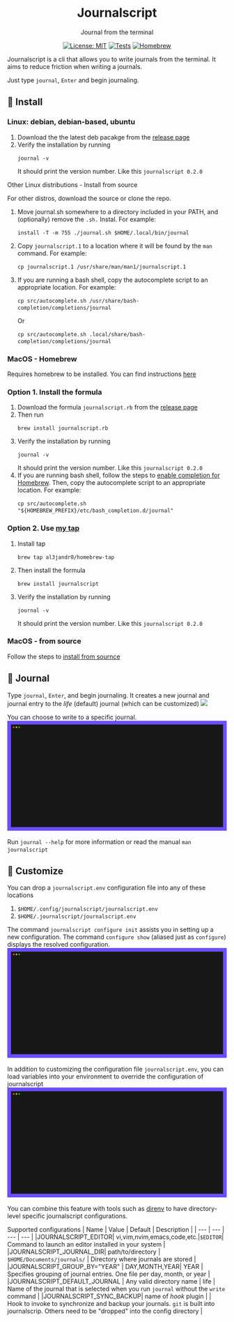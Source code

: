 <h1 align="center">Journalscript</h1>
<p align="center">Journal from the terminal</p>

<div align="center">

[![License: MIT](https://img.shields.io/badge/License-MIT-yellow.svg)](https://opensource.org/licenses/MIT)
[![Tests](https://github.com/al3jandr0/journalscript/actions/workflows/ci.yml/badge.svg)](https://github.com/al3jandr0/journalscript/actions/workflows/ci.yml)
[![Homebrew](https://github.com/al3jandr0/journalscript/actions/workflows/publish_homebrew_tap.yml/badge.svg?event=release)](https://github.com/al3jandr0/journalscript/actions/workflows/publish_homebrew_tap.yml)

</div>

Journalscript is a cli that allows you to write journals from the terminal.  It aims to reduce friction when writing a journals.


Just type `journal`, `Enter` and begin journaling.

## 📗 Install

### Linux: debian, debian-based, ubuntu

1. Download the the latest deb pacakge from the [release page](https://github.com/al3jandr0/journalscript/releases)
2. Verify the installation by running
   ```shell
   journal -v
   ```
   It should print the version number. Like this `journalscript 0.2.0`

 Other Linux distributions - Install from source

For other distros, download the source or clone the repo.

1. Move journal.sh somewhere to a directory included in your PATH, and (optionally) remove the `.sh.` Instal. For example:
   ```shell
   install -T -m 755 ./journal.sh $HOME/.local/bin/journal
   ```
2. Copy `journalscript.1` to a location where it will be found by the `man` command. For example:
   ```shell
   cp journalscript.1 /usr/share/man/man1/journalscript.1
   ```
3. If you are running a bash shell, copy the autocomplete script to an appropriate location. For example:
   ```shell
   cp src/autocomplete.sh /usr/share/bash-completion/completions/journal
   ```
   Or
   ```shell
   cp src/autocomplete.sh .local/share/bash-completion/completions/journal
   ```

### MacOS - Homebrew

Requires homebrew to be installed.  You can find instructions [here](https://brew.sh/) 

### Option 1. Install the formula

1. Download the formula `journalscript.rb` from the [release page](https://github.com/al3jandr0/journalscript/releases)
2. Then run
   ```shell
   brew install journalscript.rb
   ```
3. Verify the installation by running
   ```shell
   journal -v
   ```
   It should print the version number. Like this `journalscript 0.2.0`
4. If you are running bash shell, follow the steps to [enable completion for Homebrew](https://docs.brew.sh/Shell-Completion). Then, copy the autocomplete script to an appropriate location. For example:
   ```shell
   cp src/autocomplete.sh "${HOMEBREW_PREFIX}/etc/bash_completion.d/journal"
   ```

### Option 2. Use [my tap](https://github.com/al3jandr0/homebrew-tap)

1. Install tap
   ```shell
   brew tap al3jandr0/homebrew-tap
   ```
2. Then install the formula
   ```shell
   brew install journalscript
   ```
3. Verify the installation by running
   ```shell
   journal -v
   ```
   It should print the version number. Like this `journalscript 0.2.0`

### MacOS - from source

Follow the steps to [install from sournce](#other-linux-distibutions---install-from-source)

## 📗 Journal

Type `journal`, `Enter`, and begin journaling.  It creates a new journal and journal entry to the _life_ (default) journal (which can be customized)
![](./docs/resources/journaling.gif)

You can choose to write to a specific journal.
![](./docs/resources/journal_write_custom.gif)

Run `journal --help` for more information or read the manual `man journalscript`

## 📗 Customize

You can drop a `journalscript.env` configuration file into any of these locations
1. `$HOME/.config/journalscript/journalscript.env`
2. `$HOME/.journalscript/journalscript.env`

The command `journalscript configure init` assists you in setting up a new configuration. The command `configure show` (aliased just as `configure`) displays the resolved configuration.
![](./docs/resources/configure_init.gif)

In addition to customizing the configuration file `journalscript.env`, you can load variables into your environment to override the configuration of journalscript
![](./docs/resources/override_env_var.gif)

You can combine this feature with tools such as [direnv](https://direnv.net/) to have directory-level specific journalscript configurations.

Supported configurations
| Name | Value | Default | Description |
| --- | --- | --- | --- |
|JOURNALSCRIPT_EDITOR| vi,vim,nvim,emacs,code,etc.|`$EDITOR`| Command to launch an editor installed in your system |
|JOURNALSCRIPT_JOURNAL_DIR| path/to/directory | `$HOME/Documents/journals/` | Directory where journals are stored |
|JOURNALSCRIPT_GROUP_BY="YEAR" | DAY,MONTH,YEAR| YEAR | Specifies grouping of journal entries. One file per day, month, or year |
|JOURNALSCRIPT_DEFAULT_JOURNAL | Any valid directory name | life | Name of the journal that is selected when you run `journal` without the `write` command |
|JOURNALSCRIPT_SYNC_BACKUP| name of _hook_ plugin | | Hook to invoke to synchronize and backup your journals.  `git` is built into journalscrip. Others need to be "dropped" into the config directory  |


<!-- Add a table to the configure section covering all of the options 
## Organize

Journalscript creates an entry per day. However, these can be stored in a separate file per day, month, or year. You can select how you want to group your journal entries with the variable
`JOURNALSCRIP_GROUP_BY`. 

- Set `JOURNALSCRIP_GROUP_BY` to YEAR, to group entries by year; meaning only one file will be created per year and all daily entries for that year will be stored in that file.
- Set to MONTH, and only one file will be created per month and all a given month's entries will be stored in its corresponding file.
- Lastly, set to DAY and a new file will be created per day containing only that day's entry.


### Customizing the editor

Journalscript tries to use the editor the `EDITOR` variable set in your environment. If it is absent, then it defaults to `vim`. However you can configure journalscript to use any editor of choice with the `JOURNALSCRIPT_EDITOR`. For example edit `journalscript.env` and replace the default `JOURNALSCRIPT_EDITOR="vim"` with `JOURNALSCRIPT_EDITOR="emacs"`, `JOURNALSCRIPT_EDITOR="nvim"`, `JOURNALSCRIPT_EDITOR="code"`, etc.


The `JOURNALSCRIPT_EDITOR` settign supports flags. For example: `JOURNALSCRIPT_EDITOR="code -n $JOURNALSCRIPT_JOURNAL_DIRECTORY"` This command opens the directory that hosts all entires for the journal in a new window instead of opening today's entry only.


## Advanced options: Backing up and synching journals

Journalscript stores journals in the local file system (technically your editor of choice does the saving). However, it allows you to integrate with the backup mechanisms of your choosing. And it does so via hooks:

- _Sync_. Executes before any changes are done to the journal. It makes your local journal to be up tp date with the backup version. A la `git pull`
- _Backup_. Executes after quitting the editor. It summarizes (backups) the updates to the journals. Either it edits  an existing entry or a new entry. a la `git push`

Many cloud storage services (like DropBox, Google Drive, or OneDrive) do not need the kind of interaction that _Sync_ of _Backup_ allows for. For that kind of system, simply saving the journal files to designated directories is sufficient, and they take care of synchronization and cloud storage automatically. But other systems like git require more interaction. That's where sync and backup come in handy.
-->
<!---
For example -  Setting up a github repository to store your journals
- Todo: add verbose mode to configure show --verbose
- Todo: README: add instructions to create a new repo in the journals directory
- Todo: decide whether to continue to support open hook.  Seems redundant with EDITOR variable
    Decision: to remove the open hook once cadence is implemented
- Todo: simplify default behavior of backup and sync
  - Todo: embed git backup and sync scripts
- todo: Add Gif to demonstrate workflow
--->
